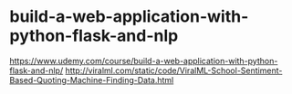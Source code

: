 # build-a-web-application-with-python-flask-and-nlp
https://www.udemy.com/course/build-a-web-application-with-python-flask-and-nlp/
http://viralml.com/static/code/ViralML-School-Sentiment-Based-Quoting-Machine-Finding-Data.html
